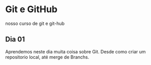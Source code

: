 # Git e GitHub

nosso curso de git e git-hub

## Dia 01

Aprendemos neste dia muita coisa sobre Git. 
Desde como criar um repositorio local, até merge de Branchs. 

